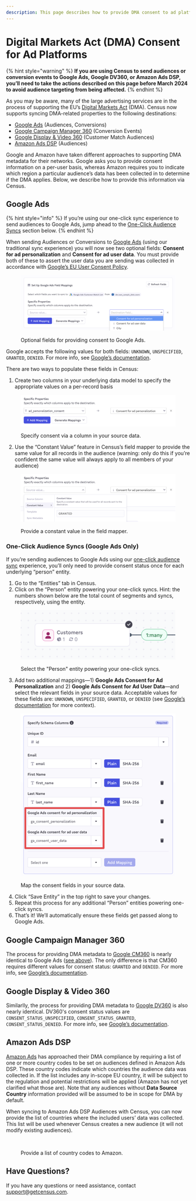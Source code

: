 ```yaml
---
description: This page describes how to provide DMA consent to ad platforms via Census.
---
```


# Digital Markets Act (DMA) Consent for Ad Platforms

{% hint style="warning" %}
**If you are using Census to send audiences or conversion events to Google Ads, Google DV360, or Amazon Ads DSP, you’ll need to take the actions described on this page before March 2024 to avoid audience targeting from being affected.**
{% endhint %}

As you may be aware, many of the large advertising services are in the process of supporting the EU’s [Digital Markets Act](https://digital-markets-act.ec.europa.eu/index\_en) (DMA). Census now supports syncing DMA-related properties to the following destinations:

* [Google Ads](dma-consent-for-ad-platforms.md#google-a-ds) (Audiences, Conversions)
* [Google Campaign Manager 360](dma-consent-for-ad-platforms.md#google-display-and-video-360) (Conversion Events)
* [Google Display & Video 360](dma-consent-for-ad-platforms.md#google-display-and-video-360) (Customer Match Audiences)
* [Amazon Ads DSP](dma-consent-for-ad-platforms.md#amazon-a-ds-dsp) (Audiences)

Google and Amazon have taken different approaches to supporting DMA metadata for their networks. Google asks you to provide consent information on a per-user basis, whereas Amazon requires you to indicate which region a particular audience’s data has been collected in to determine if the DMA applies. Below, we describe how to provide this information via Census.

## Google Ads

{% hint style="info" %}
If you’re using our one-click sync experience to send audiences to Google Ads, jump ahead to the [One-Click Audience Syncs](dma-consent-for-ad-platforms.md#one-click-audience-syncs-google-a-ds-only) section below.
{% endhint %}

When sending Audiences or Conversions to [Google Ads](../../destinations/google-ads/) (using our traditional sync experience) you will now see two optional fields: **Consent for ad personalization** and **Consent for ad user data**. You must provide both of these to assert the user data you are sending was collected in accordance with [Google’s EU User Consent Policy](https://www.google.com/about/company/user-consent-policy/).

<figure><img src="../../.gitbook/assets/CleanShot 2024-02-15 at 17.04.01@2x (1).png" alt=""><figcaption><p>Optional fields for providing consent to Google Ads.</p></figcaption></figure>

Google accepts the following values for both fields: `UNKNOWN`, `UNSPECIFIED`, `GRANTED`, `DENIED`. For more info, see [Google’s documentation](https://support.google.com/google-ads/answer/14310715).

There are two ways to populate these fields in Census:

1. Create two columns in your underlying data model to specify the appropriate values on a per-record basis

<figure><img src="../../.gitbook/assets/CleanShot 2024-02-26 at 12.09.00@2x (1).png" alt=""><figcaption><p>Specify consent via a column in your source data.</p></figcaption></figure>

2. Use the “Constant Value” feature in Census’s field mapper to provide the same value for all records in the audience (warning: only do this if you’re confident the same value will always apply to all members of your audience)

<figure><img src="../../.gitbook/assets/CleanShot 2024-02-26 at 12.07.26@2x.png" alt=""><figcaption><p>Provide a constant value in the field mapper.</p></figcaption></figure>

### One-Click Audience Syncs (Google Ads Only)

If you’re sending audiences to Google Ads using our [one-click audience sync](https://docs.getcensus.com/basics/audience-hub/syncing-segments#one-click-experience-for-a-d-platforms) experience, you’ll only need to provide consent status once for each underlying “person” entity.

1. Go to the “Entities” tab in Census.
2. Click on the “Person” entity powering your one-click syncs. Hint: the numbers shown below are the total count of segments and syncs, respectively, using the entity.

<figure><img src="../../.gitbook/assets/CleanShot 2024-02-27 at 09.22.25@2x.png" alt=""><figcaption><p>Select the "Person" entity powering your one-click syncs.</p></figcaption></figure>

3. Add two additional mappings—1) **Google Ads Consent for Ad Personalization** and 2) **Google Ads Consent for Ad User Data**—and select the relevant fields in your source data. Acceptable values for these fields are: `UNKNOWN`, `UNSPECIFIED`, `GRANTED`, or `DENIED` (see [Google’s documentation](https://support.google.com/google-ads/answer/14310715) for more context).

<figure><img src="../../.gitbook/assets/CleanShot 2024-02-23 at 16.57.23@2x.png" alt=""><figcaption><p>Map the consent fields in your source data.</p></figcaption></figure>

4. Click “Save Entity” in the top right to save your changes.
5. Repeat this process for any additional “Person” entities powering one-click syncs.
6. That’s it! We’ll automatically ensure these fields get passed along to Google Ads.

## Google Campaign Manager 360

The process for providing DMA metadata to [Google CM360](../../destinations/google-campaign-manager-360.md) is nearly identical to Google Ads ([see above](dma-consent-for-ad-platforms.md#google-a-ds)). The only difference is that CM360 requires different values for consent status: `GRANTED` and `DENIED`. For more info, see [Google’s documentation](https://developers.google.com/doubleclick-advertisers/rest/v4/Conversion#FIELDS.ad\_user\_data\_consent).

## Google Display & Video 360

Similarlly, the process for providing DMA metadata to [Google DV360](../../destinations/google-dv360.md) is also nearly identical. DV360's consent status values are `CONSENT_STATUS_UNSPECIFIED`, `CONSENT_STATUS_GRANTED`, `CONSENT_STATUS_DENIED`. For more info, see [Google’s documentation](https://developers.google.com/display-video/api/reference/rest/v3/firstAndThirdPartyAudiences#ContactInfoList.FIELDS.consent).

## Amazon Ads DSP

[Amazon Ads](../../destinations/amazon-ads-dsp-amc.md) has approached their DMA compliance by requiring a list of one or more country codes to be set on audiences defined in Amazon Ads DSP. These country codes indicate which countries the audience data was collected in. If the list includes any in-scope EU country, it will be subject to the regulation and potential restrictions will be applied (Amazon has not yet clarified what those are). Note that any audiences without **Data Source Country** information provided will be assumed to be in scope for DMA by default.

When syncing to Amazon Ads DSP Audiences with Census, you can now provide the list of countries where the included users’ data was collected. This list will be used whenever Census creates a new audience (it will not modify existing audiences).

<figure><img src="../../.gitbook/assets/Screenshot 2024-02-25 at 9.05.36 PM.png" alt=""><figcaption><p>Provide a list of country codes to Amazon.</p></figcaption></figure>

## Have Questions?

If you have any questions or need assistance, contact [support@getcensus.com](mailto:support@getcensus.com).
